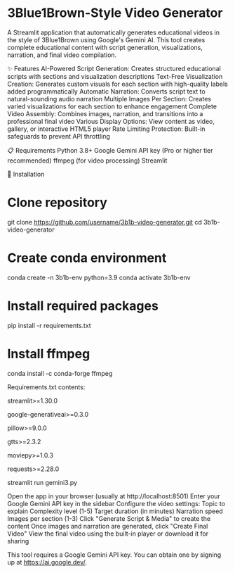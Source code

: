 # 3Blue1Brown-Style Video Generator
A Streamlit application that automatically generates educational videos in the style of 3Blue1Brown using Google's Gemini AI. This tool creates complete educational content with script generation, visualizations, narration, and final video compilation.

✨ Features
AI-Powered Script Generation: Creates structured educational scripts with sections and visualization descriptions
Text-Free Visualization Creation: Generates custom visuals for each section with high-quality labels added programmatically
Automatic Narration: Converts script text to natural-sounding audio narration
Multiple Images Per Section: Creates varied visualizations for each section to enhance engagement
Complete Video Assembly: Combines images, narration, and transitions into a professional final video
Various Display Options: View content as video, gallery, or interactive HTML5 player
Rate Limiting Protection: Built-in safeguards to prevent API throttling

📋 Requirements
Python 3.8+
Google Gemini API key (Pro or higher tier recommended)
ffmpeg (for video processing)
Streamlit

🚀 Installation
# Clone repository
git clone https://github.com/username/3b1b-video-generator.git
cd 3b1b-video-generator

# Create conda environment
conda create -n 3b1b-env python=3.9
conda activate 3b1b-env

# Install required packages
pip install -r requirements.txt

# Install ffmpeg
conda install -c conda-forge ffmpeg

Requirements.txt contents:

streamlit>=1.30.0

google-generativeai>=0.3.0

pillow>=9.0.0

gtts>=2.3.2

moviepy>=1.0.3

requests>=2.28.0




streamlit run gemini3.py


 Open the app in your browser (usually at http://localhost:8501)
Enter your Google Gemini API key in the sidebar
Configure the video settings:
Topic to explain
Complexity level (1-5)
Target duration (in minutes)
Narration speed
Images per section (1-3)
Click "Generate Script & Media" to create the content
Once images and narration are generated, click "Create Final Video"
View the final video using the built-in player or download it for sharing

This tool requires a Google Gemini API key. You can obtain one by signing up at https://ai.google.dev/.
